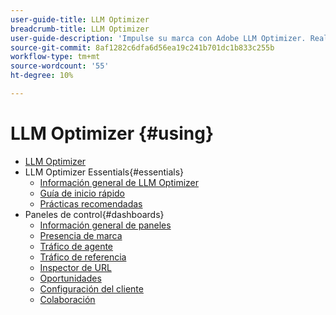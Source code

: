 ```yaml
---
user-guide-title: LLM Optimizer
breadcrumb-title: LLM Optimizer
user-guide-description: 'Impulse su marca con Adobe LLM Optimizer. Realice un seguimiento de las menciones, descubra perspectivas y domine la búsqueda impulsada por IA. Tome el control de su visibilidad: empiece a optimizar ahora.'
source-git-commit: 8af1282c6dfa6d56ea19c241b701dc1b833c255b
workflow-type: tm+mt
source-wordcount: '55'
ht-degree: 10%

---
```



# LLM Optimizer {#using}

+ [LLM Optimizer](/help/home.md)
+ LLM Optimizer Essentials{#essentials}
   + [Información general de LLM Optimizer](/help/overview/overview.md)
   + [Guía de inicio rápido](/help/overview/quick-start.md)
   + [Prácticas recomendadas](/help/tutorials/best-practices.md)
+ Paneles de control{#dashboards}
   + [Información general de paneles](/help/dashboards/dashboards-overview.md)
   + [Presencia de marca](/help/dashboards/brand-presence.md)
   + [Tráfico de agente](/help/dashboards/agentic-traffic.md)
   + [Tráfico de referencia](/help/dashboards/referral-traffic.md)
   + [Inspector de URL](/help/dashboards/url-inspector.md)
   + [Oportunidades](/help/dashboards/opportunities.md)
   + [Configuración del cliente](/help/dashboards/customer-configuration.md)
   + [Colaboración](/help/dashboards/collaboration.md)

